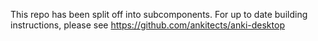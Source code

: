 This repo has been split off into subcomponents. For up to date building
instructions, please see https://github.com/ankitects/anki-desktop

